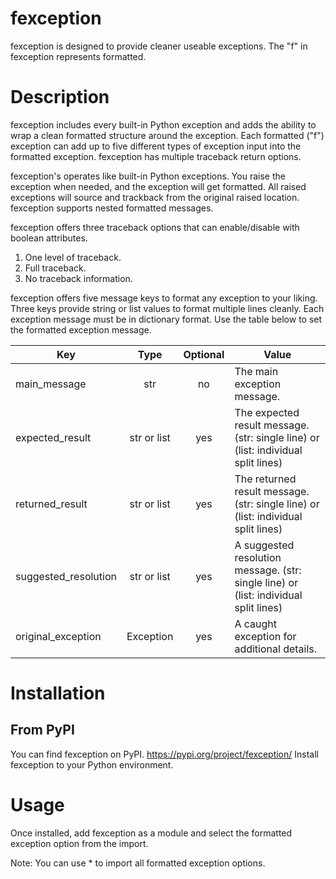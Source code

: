 fexception
==========

fexception is designed to provide cleaner useable exceptions. The "f" in fexception represents formatted.

Description
===========

fexception includes every built-in Python exception and adds the ability to wrap a clean formatted structure around the exception. 
Each formatted ("f") exception can add up to five different types of exception input into the formatted exception. fexception has
multiple traceback return options.

fexception's operates like built-in Python exceptions. You raise the exception when needed, and the exception will get formatted. 
All raised exceptions will source and trackback from the original raised location. fexception supports nested formatted messages.

fexception offers three traceback options that can enable/disable with boolean attributes. 
  1. One level of traceback.
  2. Full traceback.
  3. No traceback information.

fexception offers five message keys to format any exception to your liking. Three keys provide string or list values to format multiple lines cleanly.
Each exception message must be in dictionary format. Use the table below to set the formatted exception message. 

| Key           			        | Type          | Optional | Value  									                                                            |
| --------------------------- |:-------------:|:--------:|------------------------------------------------------------------------------------- |
| main_message                | str           | no		   | The main exception message.				                                                  |
| expected_result             | str or list   | yes		   | The expected result message. (str: single line) or (list: individual split lines)    |
| returned_result			        | str or list   | yes      | The returned result message.	(str: single line) or (list: individual split lines)    |
| suggested_resolution		    | str or list   | yes      | A suggested resolution message. (str: single line) or (list: individual split lines) |
| original_exception		      | Exception     | yes      | A caught exception for additional details.                                           |

Installation
============

From PyPI
-------------------
You can find fexception on PyPI. https://pypi.org/project/fexception/ 
Install fexception to your Python environment. 

Usage
=====
Once installed, add fexception as a module and select the formatted
exception option from the import.

Note: You can use * to import all formatted exception options.
